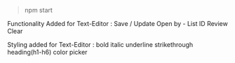 <!-- To run the project -->

> npm start


Functionality Added for Text-Editor :
    Save / Update
    Open by - 
        List
        ID
    Review
    Clear

Styling added for Text-Editor : 
    bold
    italic
    underline
    strikethrough
    heading(h1-h6)
    color picker